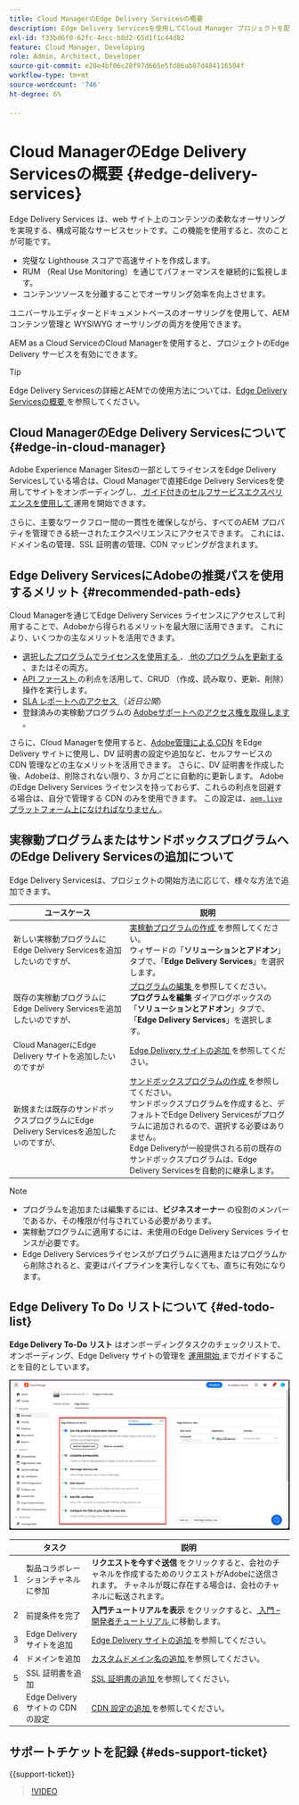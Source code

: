 ```yaml
---
title: Cloud ManagerのEdge Delivery Servicesの概要
description: Edge Delivery Servicesを使用してCloud Manager プロジェクトを配信する方法を説明します。
exl-id: f33bd6f0-62fc-4ecc-b8d2-65d1f1c44d82
feature: Cloud Manager, Developing
role: Admin, Architect, Developer
source-git-commit: e28e4bf06c28f97d665e5fd86ab87d484116504f
workflow-type: tm+mt
source-wordcount: '746'
ht-degree: 6%

---
```



# Cloud ManagerのEdge Delivery Servicesの概要 {#edge-delivery-services}

Edge Delivery Services は、web サイト上のコンテンツの柔軟なオーサリングを実現する、構成可能なサービスセットです。この機能を使用すると、次のことが可能です。

* 完璧な Lighthouse スコアで高速サイトを作成します。
* RUM （Real Use Monitoring）を通じてパフォーマンスを継続的に監視します。
* コンテンツソースを分離することでオーサリング効率を向上させます。

ユニバーサルエディターとドキュメントベースのオーサリングを使用して、AEM コンテンツ管理と WYSIWYG オーサリングの両方を使用できます。

AEM as a Cloud ServiceのCloud Managerを使用すると、プロジェクトのEdge Delivery サービスを有効にできます。

>[!TIP]
>
>Edge Delivery Servicesの詳細とAEMでの使用方法については、[Edge Delivery Servicesの概要 ](/help/edge/overview.md) を参照してください。

## Cloud ManagerのEdge Delivery Servicesについて {#edge-in-cloud-manager}

Adobe Experience Manager Sitesの一部としてライセンスをEdge Delivery Servicesしている場合は、Cloud Managerで直接Edge Delivery Servicesを使用してサイトをオンボーディングし、[ ガイド付きのセルフサービスエクスペリエンスを使用して ](/help/implementing/cloud-manager/managing-code/private-repositories.md) 運用を開始できます。

さらに、主要なワークフロー間の一貫性を確保しながら、すべてのAEM プロパティを管理できる統一されたエクスペリエンスにアクセスできます。 これには、ドメイン名の管理、SSL 証明書の管理、CDN マッピングが含まれます。

## Edge Delivery ServicesにAdobeの推奨パスを使用するメリット {#recommended-path-eds}

Cloud Managerを通じてEdge Delivery Services ライセンスにアクセスして利用することで、Adobeから得られるメリットを最大限に活用できます。 これにより、いくつかの主なメリットを活用できます。

* [ 選択したプログラムでライセンスを使用する ](/help/implementing/cloud-manager/edge-delivery/add-edge-delivery-site.md)、[ 他のプログラムを更新する ](/help/implementing/cloud-manager/edge-delivery/manage-edge-delivery-sites.md)、またはその両方。
* [API ファースト ](https://developer.adobe.com/experience-cloud/experience-manager-apis/) の利点を活用して、CRUD （作成、読み取り、更新、削除）操作を実行します。
* [SLA レポートへのアクセス ](/help/implementing/cloud-manager/sla-reporting.md) （*近日公開*）
* 登録済みの実稼動プログラムの [Adobeサポートへのアクセス権を取得します ](/help/edge/overview.md#support-ticket)。

さらに、Cloud Managerを使用すると、[Adobe管理による CDN](/help/implementing/dispatcher/cdn.md#aem-managed-cdn) をEdge Delivery サイトに使用し、DV 証明書の設定や追加など、セルフサービスの CDN 管理などの主なメリットを活用できます。 さらに、DV 証明書を作成した後、Adobeは、削除されない限り、3 か月ごとに自動的に更新します。 AdobeのEdge Delivery Services ライセンスを持っておらず、これらの利点を回避する場合は、自分で管理する CDN のみを使用できます。 この設定は、[`aem.live` プラットフォーム上になければなりません ](https://www.aem.live/docs/go-live-checklist#cdn-configuration)。

## 実稼動プログラムまたはサンドボックスプログラムへのEdge Delivery Servicesの追加について

Edge Delivery Servicesは、プロジェクトの開始方法に応じて、様々な方法で追加できます。

| ユースケース | 説明 |
| --- | --- |
| 新しい実稼動プログラムにEdge Delivery Servicesを追加したいのですが、 | [ 実稼動プログラムの作成 ](/help/implementing/cloud-manager/getting-access-to-aem-in-cloud/creating-production-programs.md) を参照してください。<br> ウィザードの「**ソリューションとアドオン**」タブで、「**Edge Delivery Services**」を選択します。 |
| 既存の実稼動プログラムにEdge Delivery Servicesを追加したいのですが、 | [ プログラムの編集 ](/help/implementing/cloud-manager/getting-access-to-aem-in-cloud/editing-programs.md) を参照してください。<br>**プログラムを編集** ダイアログボックスの「**ソリューションとアドオン**」タブで、「**Edge Delivery Services**」を選択します。 |
| Cloud ManagerにEdge Delivery サイトを追加したいのですが | [Edge Delivery サイトの追加 ](/help/implementing/cloud-manager/edge-delivery/add-edge-delivery-site.md) を参照してください。 |
| 新規または既存のサンドボックスプログラムにEdge Delivery Servicesを追加したいのですが、 | [ サンドボックスプログラムの作成 ](/help/implementing/cloud-manager/getting-access-to-aem-in-cloud/creating-sandbox-programs.md) を参照してください。<br> サンドボックスプログラムを作成すると、デフォルトでEdge Delivery Servicesがプログラムに追加されるので、選択する必要はありません。<br>Edge Deliveryが一般提供される前の既存のサンドボックスプログラムは、Edge Delivery Servicesを自動的に継承します。 |

>[!NOTE]
>
>* プログラムを追加または編集するには、**ビジネスオーナー** の役割のメンバーであるか、その権限が付与されている必要があります。
>* 実稼動プログラムに適用するには、未使用のEdge Delivery Services ライセンスが必要です。
>* Edge Delivery Servicesライセンスがプログラムに適用またはプログラムから削除されると、変更はパイプラインを実行しなくても、直ちに有効になります。


## Edge Delivery To Do リストについて {#ed-todo-list}

<!-- &#x2460; for "1" inside circle -->

**Edge Delivery To-Do リスト** はオンボーディングタスクのチェックリストで、オンボーディング、Edge Delivery サイトの管理を [ 運用開始 ](/help/journey-onboarding/go-live-checklist.md) までガイドすることを目的としています。

![Edge Delivery サイトの To Do リスト ](/help/implementing/cloud-manager/assets/cm-eds-todo-list.png)

|   | タスク | 説明 |
| --- | --- | --- |
| 1 | 製品コラボレーションチャネルに参加 | **リクエストを今すぐ送信** をクリックすると、会社のチャネルを作成するためのリクエストがAdobeに送信されます。 チャネルが既に存在する場合は、会社のチャネルに転送されます。 |
| 2 | 前提条件を完了 | **入門チュートリアルを表示** をクリックすると、[ 入門 – 開発者チュートリアル ](https://www.aem.live/developer/tutorial) に移動します。 |
| 3 | Edge Delivery サイトを追加 | [Edge Delivery サイトの追加 ](#eds-add-site) を参照してください。 |
| 4 | ドメインを追加 | [ カスタムドメイン名の追加 ](/help/implementing/cloud-manager/custom-domain-names/add-custom-domain-name.md) を参照してください。 |
| 5 | SSL 証明書を追加 | [SSL 証明書の追加 ](/help/implementing/cloud-manager/managing-ssl-certifications/add-ssl-certificate.md) を参照してください。 |
| 6 | Edge Delivery サイトの CDN の設定 | [CDN 設定の追加 ](#add-cdn) を参照してください。 |


## サポートチケットを記録 {#eds-support-ticket}

{{support-ticket}}

>[!VIDEO](https://video.tv.adobe.com/v/3428020?learn=on)

